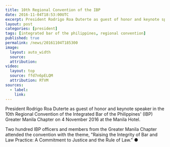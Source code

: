 ```yaml
---
title: 10th Regional Convention of the IBP
date: 2016-11-04T18:53:00UTC
excerpt: President Rodrigo Roa Duterte as guest of honor and keynote speaker in the 10th Regional Convention of the Integrated Bar of the Philippines' Greater Manila Chapter on 4 November 2016 at the Manila Hotel.
layout: post
categories: [president]
tags: [integrated bar of the philippines, regional convention]
published: true
permalink: /news/20161104T185300
image:
  layout: auto_width
  source: 
  attribution: 
video:
  layout: top
  source: ffd7n6pELQM
  attribution: RTVM
sources:
  - label:
    link:
---
```


President Rodrigo Roa Duterte as guest of honor and keynote speaker in the 10th Regional Convention of the Integrated Bar of the Philippines' (IBP) Greater Manila Chapter on 4 November 2016 at the Manila Hotel.

Two hundred IBP officers and members from the Greater Manila Chapter attended the convention with the theme, "Raising the Integrity of Bar and Law Practice: A Commitment to Justice and the Rule of Law."
&#x25cf;

